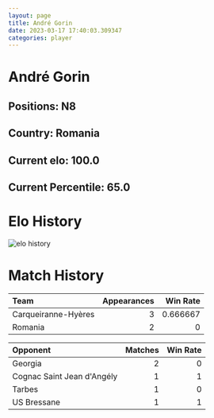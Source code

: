 ```yaml
---  
layout: page  
title: André Gorin  
date: 2023-03-17 17:40:03.309347  
categories: player  
---
```

# André Gorin

## Positions: N8

## Country: Romania

## Current elo: 100.0

## Current Percentile: 65.0

# Elo History


![elo history](history_AndréGorin.png)
# Match History


| Team                |   Appearances |   Win Rate |
|:--------------------|--------------:|-----------:|
| Carqueiranne-Hyères |             3 |   0.666667 |
| Romania             |             2 |   0        |

| Opponent                   |   Matches |   Win Rate |
|:---------------------------|----------:|-----------:|
| Georgia                    |         2 |          0 |
| Cognac Saint Jean d'Angély |         1 |          1 |
| Tarbes                     |         1 |          0 |
| US Bressane                |         1 |          1 |